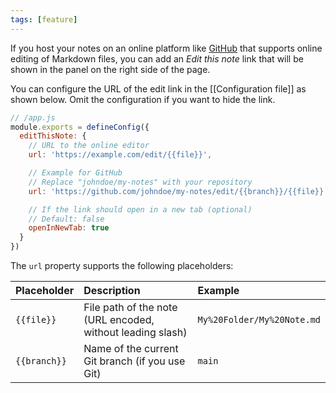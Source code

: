 ```yaml
---
tags: [feature]
---
```


If you host your notes on an online platform like [GitHub](https://github.com) that supports online editing of Markdown files, you can add an _Edit this note_ link that will be shown in the panel on the right side of the page.

You can configure the URL of the edit link in the [[Configuration file]] as shown below. Omit the configuration if you want to hide the link.

```js
// /app.js
module.exports = defineConfig({
  editThisNote: {
    // URL to the online editor
    url: 'https://example.com/edit/{{file}}',

    // Example for GitHub
    // Replace "johndoe/my-notes" with your repository
    url: 'https://github.com/johndoe/my-notes/edit/{{branch}}/{{file}}',

    // If the link should open in a new tab (optional)
    // Default: false
    openInNewTab: true
  }
})
```

The `url` property supports the following placeholders:

| Placeholder | Description | Example |
| :-- | :-- | :-- |
| `{{file}}` | File path of the note (URL encoded, without leading slash) | `My%20Folder/My%20Note.md` |
| `{{branch}}` | Name of the current Git branch (if you use Git) | `main` |
